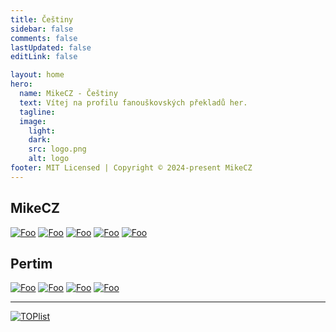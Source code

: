 ```yaml
---
title: Češtiny
sidebar: false
comments: false
lastUpdated: false
editLink: false

layout: home
hero:
  name: MikeCZ - Češtiny
  text: Vítej na profilu fanouškovských překladů her.
  tagline:
  image:
    light:
    dark:
    src: logo.png
    alt: logo
footer: MIT Licensed | Copyright © 2024-present MikeCZ
---
```


<div class="status">
<div class="mikecz">

## MikeCZ
[![Foo](./public/hollow.jpg)](readme/hollow.md)
[![Foo](./public/plague.jpg)](readme/plague.md)
[![Foo](./public/progress.jpg)](readme/progressbar95.md)
[![Foo](./public/voice.png)](readme/VotV.md)
[![Foo](https://cdn.cloudflare.steamstatic.com/steam/apps/1030300/library_600x900_2x.jpg
)](readme/silksong.md)
</div>

## Pertim
[![Foo](./public/summer.jpg)](readme/summer.md)
[![Foo](./public/silver.jpg)](readme/silcha.md)
[![Foo](./public/count.jpg)](readme/count6.md)
[![Foo](./public/alone.jpg)](readme/alodar.md)
</div>

---

[![TOPlist](https://toplist.cz/count.asp?id=1836145&logo=btn&njs=1)](https://www.toplist.cz/stat/1836145/)

